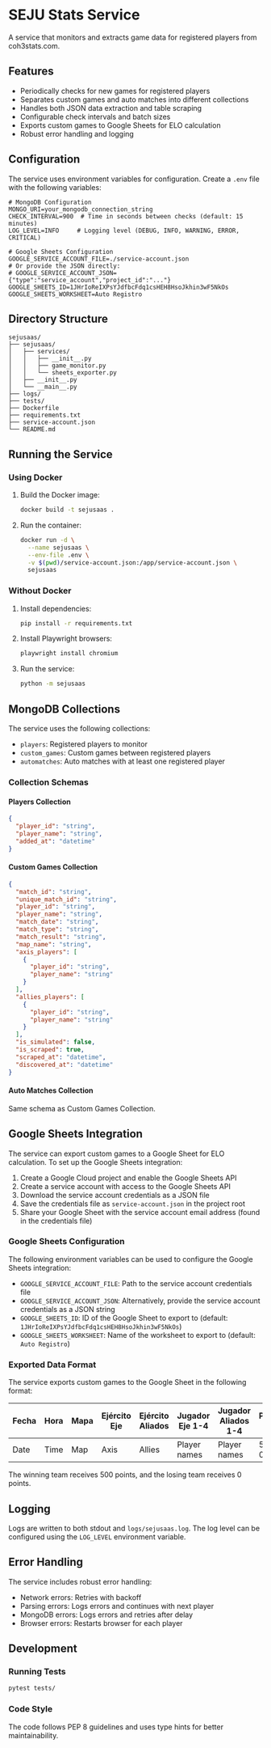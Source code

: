 # SEJU Stats Service

A service that monitors and extracts game data for registered players from coh3stats.com.

## Features

- Periodically checks for new games for registered players
- Separates custom games and auto matches into different collections
- Handles both JSON data extraction and table scraping
- Configurable check intervals and batch sizes
- Exports custom games to Google Sheets for ELO calculation
- Robust error handling and logging

## Configuration

The service uses environment variables for configuration. Create a `.env` file with the following variables:

```env
# MongoDB Configuration
MONGO_URI=your_mongodb_connection_string
CHECK_INTERVAL=900  # Time in seconds between checks (default: 15 minutes)
LOG_LEVEL=INFO     # Logging level (DEBUG, INFO, WARNING, ERROR, CRITICAL)

# Google Sheets Configuration
GOOGLE_SERVICE_ACCOUNT_FILE=./service-account.json
# Or provide the JSON directly:
# GOOGLE_SERVICE_ACCOUNT_JSON={"type":"service_account","project_id":"..."}
GOOGLE_SHEETS_ID=1JHrIoReIXPsYJdfbcFdq1csHEH8HsoJkhin3wF5NkOs
GOOGLE_SHEETS_WORKSHEET=Auto Registro
```

## Directory Structure

```
sejusaas/
├── sejusaas/
│   ├── services/
│   │   ├── __init__.py
│   │   ├── game_monitor.py
│   │   └── sheets_exporter.py
│   ├── __init__.py
│   └── __main__.py
├── logs/
├── tests/
├── Dockerfile
├── requirements.txt
├── service-account.json
└── README.md
```

## Running the Service

### Using Docker

1. Build the Docker image:
   ```bash
   docker build -t sejusaas .
   ```

2. Run the container:
   ```bash
   docker run -d \
     --name sejusaas \
     --env-file .env \
     -v $(pwd)/service-account.json:/app/service-account.json \
     sejusaas
   ```

### Without Docker

1. Install dependencies:
   ```bash
   pip install -r requirements.txt
   ```

2. Install Playwright browsers:
   ```bash
   playwright install chromium
   ```

3. Run the service:
   ```bash
   python -m sejusaas
   ```

## MongoDB Collections

The service uses the following collections:

- `players`: Registered players to monitor
- `custom_games`: Custom games between registered players
- `automatches`: Auto matches with at least one registered player

### Collection Schemas

#### Players Collection
```json
{
  "player_id": "string",
  "player_name": "string",
  "added_at": "datetime"
}
```

#### Custom Games Collection
```json
{
  "match_id": "string",
  "unique_match_id": "string",
  "player_id": "string",
  "player_name": "string",
  "match_date": "string",
  "match_type": "string",
  "match_result": "string",
  "map_name": "string",
  "axis_players": [
    {
      "player_id": "string",
      "player_name": "string"
    }
  ],
  "allies_players": [
    {
      "player_id": "string",
      "player_name": "string"
    }
  ],
  "is_simulated": false,
  "is_scraped": true,
  "scraped_at": "datetime",
  "discovered_at": "datetime"
}
```

#### Auto Matches Collection
Same schema as Custom Games Collection.

## Google Sheets Integration

The service can export custom games to a Google Sheet for ELO calculation. To set up the Google Sheets integration:

1. Create a Google Cloud project and enable the Google Sheets API
2. Create a service account with access to the Google Sheets API
3. Download the service account credentials as a JSON file
4. Save the credentials file as `service-account.json` in the project root
5. Share your Google Sheet with the service account email address (found in the credentials file)

### Google Sheets Configuration

The following environment variables can be used to configure the Google Sheets integration:

- `GOOGLE_SERVICE_ACCOUNT_FILE`: Path to the service account credentials file
- `GOOGLE_SERVICE_ACCOUNT_JSON`: Alternatively, provide the service account credentials as a JSON string
- `GOOGLE_SHEETS_ID`: ID of the Google Sheet to export to (default: `1JHrIoReIXPsYJdfbcFdq1csHEH8HsoJkhin3wF5NkOs`)
- `GOOGLE_SHEETS_WORKSHEET`: Name of the worksheet to export to (default: `Auto Registro`)

### Exported Data Format

The service exports custom games to the Google Sheet in the following format:

| Fecha | Hora | Mapa | Ejército Eje | Ejército Aliados | Jugador Eje 1-4 | Jugador Aliados 1-4 | Puntos Eje | Puntos Aliados | Match ID | Exportado |
|-------|------|------|--------------|------------------|-----------------|---------------------|------------|----------------|----------|-----------|
| Date  | Time | Map  | Axis         | Allies           | Player names    | Player names        | 500 or 0   | 500 or 0       | Unique ID| Timestamp |

The winning team receives 500 points, and the losing team receives 0 points.

## Logging

Logs are written to both stdout and `logs/sejusaas.log`. The log level can be configured using the `LOG_LEVEL` environment variable.

## Error Handling

The service includes robust error handling:
- Network errors: Retries with backoff
- Parsing errors: Logs errors and continues with next player
- MongoDB errors: Logs errors and retries after delay
- Browser errors: Restarts browser for each player

## Development

### Running Tests
```bash
pytest tests/
```

### Code Style
The code follows PEP 8 guidelines and uses type hints for better maintainability.